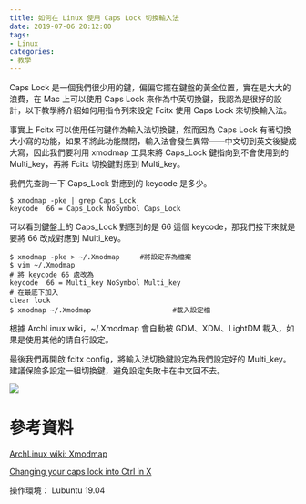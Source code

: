 ```yaml
---
title: 如何在 Linux 使用 Caps Lock 切換輸入法
date: 2019-07-06 20:12:00
tags:
- Linux
categories:
- 教學
---
```


Caps Lock 是一個我們很少用的鍵，偏偏它擺在鍵盤的黃金位置，實在是大大的浪費，在 Mac 上可以使用 Caps Lock 來作為中英切換鍵，我認為是很好的設計，以下教學將介紹如何用指令列來設定 Fcitx 使用 Caps Lock 來切換輸入法。

事實上 Fcitx 可以使用任何鍵作為輸入法切換鍵，然而因為 Caps Lock 有著切換大小寫的功能，如果不將此功能關閉，輸入法會發生異常——中文切到英文後變成大寫，因此我們要利用 xmodmap 工具來將 Caps_Lock 鍵指向到不會使用到的 Multi_key，再將 Fcitx 切換鍵對應到 Multi_key。

我們先查詢一下 Caps_Lock 對應到的 keycode 是多少。

``` 
$ xmodmap -pke | grep Caps_Lock
keycode  66 = Caps_Lock NoSymbol Caps_Lock
```

可以看到鍵盤上的 Caps_Lock 對應到的是 66 這個 keycode，那我們接下來就是要將 66 改成對應到 Multi_key。

```
$ xmodmap -pke > ~/.Xmodmap		#將設定存為檔案
$ vim ~/.Xmodmap
# 將 keycode 66 處改為
keycode  66 = Multi_key NoSymbol Multi_key
# 在最底下加入
clear lock
$ xmodmap ~/.Xmodmap					#載入設定檔
```

根據 ArchLinux wiki，~/.Xmodmap 會自動被 GDM、XDM、LightDM 載入，如果是使用其他的請自行設定。

最後我們再開啟 fcitx config，將輸入法切換鍵設定為我們設定好的 Multi_key。建議保險多設定一組切換鍵，避免設定失敗卡在中文回不去。

![](/img/capslock/fcitx-config.png)

# 參考資料

[ArchLinux wiki: Xmodmap](https://wiki.archlinux.org/index.php/Xmodmap#Keymap_table)

[Changing your caps lock into Ctrl in X](http://efod.se/capslock/)

操作環境： Lubuntu 19.04
